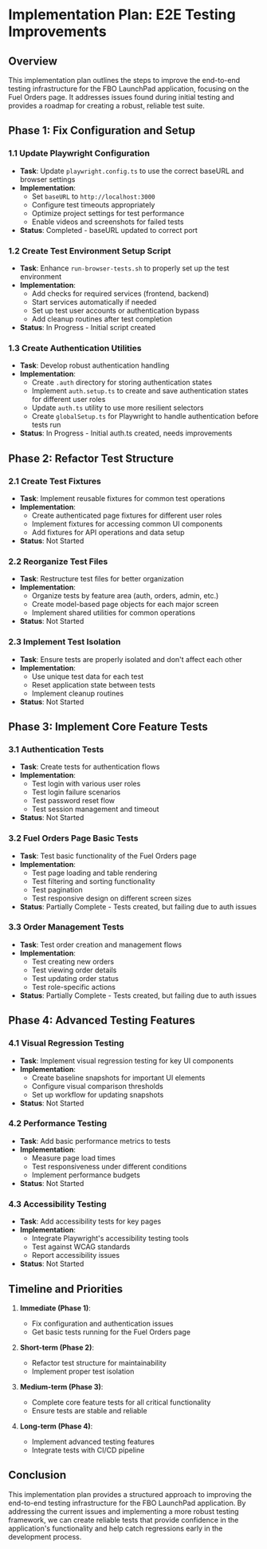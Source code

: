 # Implementation Plan: E2E Testing Improvements

## Overview

This implementation plan outlines the steps to improve the end-to-end testing infrastructure for the FBO LaunchPad application, focusing on the Fuel Orders page. It addresses issues found during initial testing and provides a roadmap for creating a robust, reliable test suite.

## Phase 1: Fix Configuration and Setup

### 1.1 Update Playwright Configuration

- **Task**: Update `playwright.config.ts` to use the correct baseURL and browser settings
- **Implementation**:
  - Set `baseURL` to `http://localhost:3000`
  - Configure test timeouts appropriately
  - Optimize project settings for test performance
  - Enable videos and screenshots for failed tests
- **Status**: Completed - baseURL updated to correct port

### 1.2 Create Test Environment Setup Script

- **Task**: Enhance `run-browser-tests.sh` to properly set up the test environment
- **Implementation**:
  - Add checks for required services (frontend, backend)
  - Start services automatically if needed
  - Set up test user accounts or authentication bypass
  - Add cleanup routines after test completion
- **Status**: In Progress - Initial script created

### 1.3 Create Authentication Utilities

- **Task**: Develop robust authentication handling
- **Implementation**:
  - Create `.auth` directory for storing authentication states
  - Implement `auth.setup.ts` to create and save authentication states for different user roles
  - Update `auth.ts` utility to use more resilient selectors
  - Create `globalSetup.ts` for Playwright to handle authentication before tests run
- **Status**: In Progress - Initial auth.ts created, needs improvements

## Phase 2: Refactor Test Structure

### 2.1 Create Test Fixtures

- **Task**: Implement reusable fixtures for common test operations
- **Implementation**:
  - Create authenticated page fixtures for different user roles
  - Implement fixtures for accessing common UI components
  - Add fixtures for API operations and data setup
- **Status**: Not Started

### 2.2 Reorganize Test Files

- **Task**: Restructure test files for better organization
- **Implementation**:
  - Organize tests by feature area (auth, orders, admin, etc.)
  - Create model-based page objects for each major screen
  - Implement shared utilities for common operations
- **Status**: Not Started

### 2.3 Implement Test Isolation

- **Task**: Ensure tests are properly isolated and don't affect each other
- **Implementation**:
  - Use unique test data for each test
  - Reset application state between tests
  - Implement cleanup routines
- **Status**: Not Started

## Phase 3: Implement Core Feature Tests

### 3.1 Authentication Tests

- **Task**: Create tests for authentication flows
- **Implementation**:
  - Test login with various user roles
  - Test login failure scenarios
  - Test password reset flow
  - Test session management and timeout
- **Status**: Not Started

### 3.2 Fuel Orders Page Basic Tests

- **Task**: Test basic functionality of the Fuel Orders page
- **Implementation**:
  - Test page loading and table rendering
  - Test filtering and sorting functionality
  - Test pagination
  - Test responsive design on different screen sizes
- **Status**: Partially Complete - Tests created, but failing due to auth issues

### 3.3 Order Management Tests

- **Task**: Test order creation and management flows
- **Implementation**:
  - Test creating new orders
  - Test viewing order details
  - Test updating order status
  - Test role-specific actions
- **Status**: Partially Complete - Tests created, but failing due to auth issues

## Phase 4: Advanced Testing Features

### 4.1 Visual Regression Testing

- **Task**: Implement visual regression testing for key UI components
- **Implementation**:
  - Create baseline snapshots for important UI elements
  - Configure visual comparison thresholds
  - Set up workflow for updating snapshots
- **Status**: Not Started

### 4.2 Performance Testing

- **Task**: Add basic performance metrics to tests
- **Implementation**:
  - Measure page load times
  - Test responsiveness under different conditions
  - Implement performance budgets
- **Status**: Not Started

### 4.3 Accessibility Testing

- **Task**: Add accessibility tests for key pages
- **Implementation**:
  - Integrate Playwright's accessibility testing tools
  - Test against WCAG standards
  - Report accessibility issues
- **Status**: Not Started

## Timeline and Priorities

1. **Immediate (Phase 1)**:
   - Fix configuration and authentication issues
   - Get basic tests running for the Fuel Orders page

2. **Short-term (Phase 2)**:
   - Refactor test structure for maintainability
   - Implement proper test isolation

3. **Medium-term (Phase 3)**:
   - Complete core feature tests for all critical functionality
   - Ensure tests are stable and reliable

4. **Long-term (Phase 4)**:
   - Implement advanced testing features
   - Integrate tests with CI/CD pipeline

## Conclusion

This implementation plan provides a structured approach to improving the end-to-end testing infrastructure for the FBO LaunchPad application. By addressing the current issues and implementing a more robust testing framework, we can create reliable tests that provide confidence in the application's functionality and help catch regressions early in the development process. 